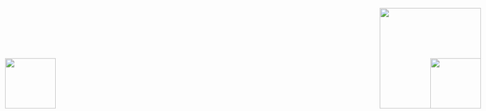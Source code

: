 ⠀
<div style="float: left; max-height: 400px; position: fixed; right: 10px; bottom: 5px; z-index: 200;"><img src="https://media.tenor.com/SIJYx_Xl564AAAAj/shadow.gif" width="100" height="100"/></div>



  <div style="float: left; max-height: 400px; position: fixed; left: 10px; bottom: 5px; z-index: 200;"><img 
                                              src="https://i.pinimg.com/originals/5a/34/4a/5a344a7d5b5df196eb1822d8dbb60d4c.gif" width="100" height="100"/></div>

<div style="float: left; max-height: 400px; position: fixed; right: 10px; bottom: 5px; z-index: 200;"><img src="https://media.tenor.com/aYCL8tBRETgAAAAj/shadow-sonic.gif" width="200" height="200"/></div>
